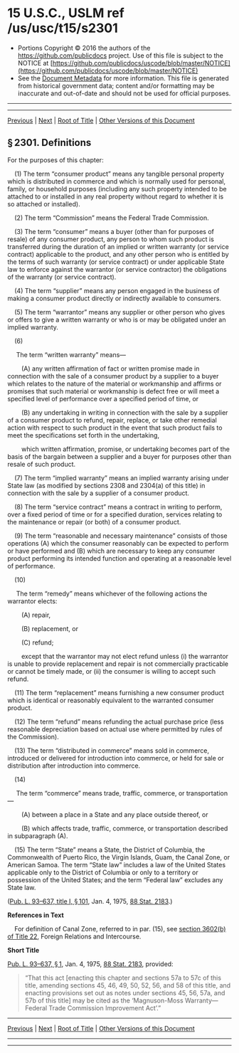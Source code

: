 ---
---

# 15 U.S.C., USLM ref /us/usc/t15/s2301

* Portions Copyright © 2016 the authors of the https://github.com/publicdocs project.
  Use of this file is subject to the NOTICE at [https://github.com/publicdocs/uscode/blob/master/NOTICE](https://github.com/publicdocs/uscode/blob/master/NOTICE)
* See the [Document Metadata](././../../../..//README.md) for more information.
  This file is generated from historical government data; content and/or formatting may be inaccurate and out-of-date and should not be used for official purposes.

----------
----------

[Previous](./../../../..//us/usc/t15/ch50/m__us_usc_t15_ch50.md) | [Next](./../../../..//us/usc/t15/ch50/m__us_usc_t15_s2302.md) | [Root of Title](./../../../../) | [Other Versions of this Document](https://publicdocs.github.io/go/links?ns=uslm&ref=%2Fus%2Fusc%2Ft15%2Fs2301)

## § 2301. Definitions

For the purposes of this chapter:

    (1) The term “consumer product” means any tangible personal property which is distributed in commerce and which is normally used for personal, family, or household purposes (including any such property intended to be attached to or installed in any real property without regard to whether it is so attached or installed).

    (2) The term “Commission” means the Federal Trade Commission.

    (3) The term “consumer” means a buyer (other than for purposes of resale) of any consumer product, any person to whom such product is transferred during the duration of an implied or written warranty (or service contract) applicable to the product, and any other person who is entitled by the terms of such warranty (or service contract) or under applicable State law to enforce against the warrantor (or service contractor) the obligations of the warranty (or service contract).

    (4) The term “supplier” means any person engaged in the business of making a consumer product directly or indirectly available to consumers.

    (5) The term “warrantor” means any supplier or other person who gives or offers to give a written warranty or who is or may be obligated under an implied warranty.

    (6)

     The term “written warranty” means—

        (A) any written affirmation of fact or written promise made in connection with the sale of a consumer product by a supplier to a buyer which relates to the nature of the material or workmanship and affirms or promises that such material or workmanship is defect free or will meet a specified level of performance over a specified period of time, or

        (B) any undertaking in writing in connection with the sale by a supplier of a consumer product to refund, repair, replace, or take other remedial action with respect to such product in the event that such product fails to meet the specifications set forth in the undertaking,

        which written affirmation, promise, or undertaking becomes part of the basis of the bargain between a supplier and a buyer for purposes other than resale of such product.

    (7) The term “implied warranty” means an implied warranty arising under State law (as modified by sections 2308 and 2304(a) of this title) in connection with the sale by a supplier of a consumer product.

    (8) The term “service contract” means a contract in writing to perform, over a fixed period of time or for a specified duration, services relating to the maintenance or repair (or both) of a consumer product.

    (9) The term “reasonable and necessary maintenance” consists of those operations (A) which the consumer reasonably can be expected to perform or have performed and (B) which are necessary to keep any consumer product performing its intended function and operating at a reasonable level of performance.

    (10)

     The term “remedy” means whichever of the following actions the warrantor elects:

        (A) repair,

        (B) replacement, or

        (C) refund;

        except that the warrantor may not elect refund unless (i) the warrantor is unable to provide replacement and repair is not commercially practicable or cannot be timely made, or (ii) the consumer is willing to accept such refund.

    (11) The term “replacement” means furnishing a new consumer product which is identical or reasonably equivalent to the warranted consumer product.

    (12) The term “refund” means refunding the actual purchase price (less reasonable depreciation based on actual use where permitted by rules of the Commission).

    (13) The term “distributed in commerce” means sold in commerce, introduced or delivered for introduction into commerce, or held for sale or distribution after introduction into commerce.

    (14)

     The term “commerce” means trade, traffic, commerce, or transportation—

        (A) between a place in a State and any place outside thereof, or

        (B) which affects trade, traffic, commerce, or transportation described in subparagraph (A).

    (15) The term “State” means a State, the District of Columbia, the Commonwealth of Puerto Rico, the Virgin Islands, Guam, the Canal Zone, or American Samoa. The term “State law” includes a law of the United States applicable only to the District of Columbia or only to a territory or possession of the United States; and the term “Federal law” excludes any State law.

([Pub. L. 93–637, title I, § 101][/us/pl/93/637/s101], Jan. 4, 1975, [88 Stat. 2183][/us/stat/88/2183].)

 __References in Text__ 

    For definition of Canal Zone, referred to in par. (15), see [section 3602(b) of Title 22][/us/usc/t22/s3602/b], Foreign Relations and Intercourse.

 __Short Title__ 

[Pub. L. 93–637, § 1][/us/pl/93/637/s1], Jan. 4, 1975, [88 Stat. 2183][/us/stat/88/2183], provided: 

> “That this act \[enacting this chapter and sections 57a to 57c of this title, amending sections 45, 46, 49, 50, 52, 56, and 58 of this title, and enacting provisions set out as notes under sections 45, 56, 57a, and 57b of this title\] may be cited as the ‘Magnuson-Moss Warranty—Federal Trade Commission Improvement Act’.”

----------

[Previous](./../../../..//us/usc/t15/ch50/m__us_usc_t15_ch50.md) | [Next](./../../../..//us/usc/t15/ch50/m__us_usc_t15_s2302.md) | [Root of Title](./../../../../) | [Other Versions of this Document](https://publicdocs.github.io/go/links?ns=uslm&ref=%2Fus%2Fusc%2Ft15%2Fs2301)

----------
----------

[/us/pl/93/637/s101]: https://publicdocs.github.io/go/links?ns=uslm&ref=%2Fus%2Fpl%2F93%2F637%2Fs101
[/us/stat/88/2183]: https://publicdocs.github.io/go/links?ns=uslm&ref=%2Fus%2Fstat%2F88%2F2183
[/us/usc/t22/s3602/b]: https://publicdocs.github.io/go/links?ns=uslm&ref=%2Fus%2Fusc%2Ft22%2Fs3602%2Fb
[/us/pl/93/637/s1]: https://publicdocs.github.io/go/links?ns=uslm&ref=%2Fus%2Fpl%2F93%2F637%2Fs1
[/us/stat/88/2183]: https://publicdocs.github.io/go/links?ns=uslm&ref=%2Fus%2Fstat%2F88%2F2183


